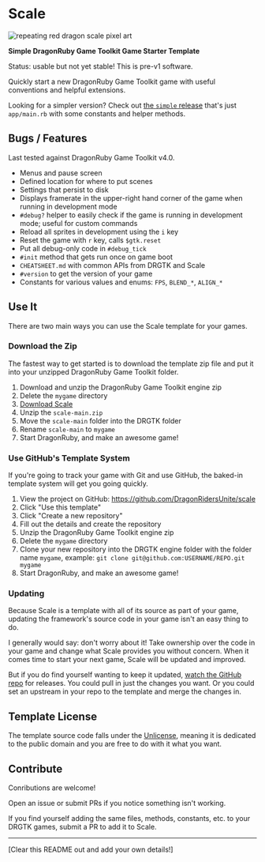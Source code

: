 # Scale

![repeating red dragon scale pixel art](https://user-images.githubusercontent.com/928367/204090457-0d096cbe-21cc-4753-9c63-f7786d165cfa.png)

**Simple DragonRuby Game Toolkit Game Starter Template**

Status: usable but not yet stable! This is pre-v1 software.

Quickly start a new DragonRuby Game Toolkit game with useful conventions and helpful extensions.

Looking for a simpler version? Check out [the `simple` release](https://github.com/DragonRidersUnite/scale/releases/tag/simple) that's just `app/main.rb` with some constants and helper methods.

## Bugs / Features

Last tested against DragonRuby Game Toolkit v4.0.

- Menus and pause screen
- Defined location for where to put scenes
- Settings that persist to disk
- Displays framerate in the upper-right hand corner of the game when running in development mode
- `#debug?` helper to easily check if the game is running in development mode; useful for custom commands
- Reload all sprites in development using the `i` key
- Reset the game with `r` key, calls `$gtk.reset`
- Put all debug-only code in `#debug_tick`
- `#init` method that gets run once on game boot
- `CHEATSHEET.md` with common APIs from DRGTK and Scale
- `#version` to get the version of your game
- Constants for various values and enums: `FPS`, `BLEND_*`, `ALIGN_*`

## Use It

There are two main ways you can use the Scale template for your games.

### Download the Zip

The fastest way to get started is to download the template zip file and put it into your unzipped DragonRuby Game Toolkit folder.

1. Download and unzip the DragonRuby Game Toolkit engine zip
2. Delete the `mygame` directory
3. [Download Scale](https://github.com/DragonRidersUnite/scale/archive/refs/heads/main.zip)
4. Unzip the `scale-main.zip`
5. Move the `scale-main` folder into the DRGTK folder
6. Rename `scale-main` to `mygame`
7. Start DragonRuby, and make an awesome game!

### Use GitHub's Template System

If you're going to track your game with Git and use GitHub, the baked-in template system will get you going quickly.

1. View the project on GitHub: https://github.com/DragonRidersUnite/scale
2. Click "Use this template"
3. Click "Create a new repository"
4. Fill out the details and create the repository
5. Unzip the DragonRuby Game Toolkit engine zip
6. Delete the `mygame` directory
7. Clone your new repository into the DRGTK engine folder with the folder name `mygame`, example: `git clone git@github.com:USERNAME/REPO.git mygame`
7. Start DragonRuby, and make an awesome game!

### Updating

Because Scale is a template with all of its source as part of your game, updating the framework's source code in your game isn't an easy thing to do.

I generally would say: don't worry about it! Take ownership over the code in your game and change what Scale provides you without concern. When it comes time to start your next game, Scale will be updated and improved.

But if you do find yourself wanting to keep it updated, [watch the GitHub repo](https://github.com/DragonRidersUnite/scale) for releases. You could pull in just the changes you want. Or you could set an upstream in your repo to the template and merge the changes in.

## Template License

The template source code falls under the [Unlicense](https://unlicense.org/), meaning it is dedicated to the public domain and you are free to do with it what you want.

## Contribute

Conributions are welcome!

Open an issue or submit PRs if you notice something isn't working.

If you find yourself adding the same files, methods, constants, etc. to your DRGTK games, submit a PR to add it to Scale.

---

[Clear this README out and add your own details!]
